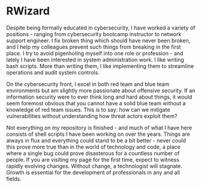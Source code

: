 # RWizard
Despite being formally educated in cybersecurity, I have worked a variety of positions - ranging from cybersecurity bootcamp instructor to network support engineer. I fix broken thing which should have never been broken, and I help my colleagues prevent such things from breaking in the first place. I try to avoid pigenholing myself into one role or profession - and lately I have been interested in system administration work. I like writing bash scripts. More than writing them, I like implementing them to streamline operations and audit system controls. 

On the cybersecurity front, I excel in both red team and blue team environments but am slightly more passionate about offensive security. If an information security were to ever think long and hard about things, it would seem foremost obvious that you cannot have a solid blue team without a knowledge of red team issues. This is to say: how can we mitigate vulnerabilities without understanding how threat actors exploit them?  

Not everything on my repository is finished - and much of what I have here consists of shell scripts I have been working on over the years. Things are always in flux and everything could stand to be a bit better - never could this prove more true than in the world of technology and code, a place where a single bug could prove disasterous for a countless number of people. If you are visiting my page for the first time, expect to witness rapidly evolving changes. Without change, a technologist will stagnate. Growth is essential for the development of professionals in any and all fields. 
